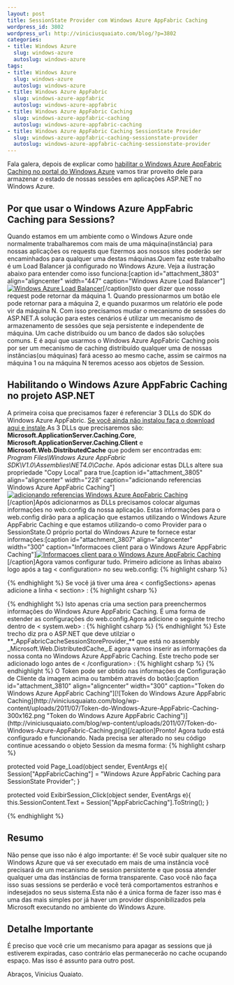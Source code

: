 ```yaml
--- 
layout: post
title: SessionState Provider com Windows Azure AppFabric Caching
wordpress_id: 3802
wordpress_url: http://viniciusquaiato.com/blog/?p=3802
categories: 
- title: Windows Azure
  slug: windows-azure
  autoslug: windows-azure
tags: 
- title: Windows Azure
  slug: windows-azure
  autoslug: windows-azure
- title: Windows Azure AppFabric
  slug: windows-azure-appfabric
  autoslug: windows-azure-appfabric
- title: Windows Azure AppFabric Caching
  slug: windows-azure-appfabric-caching
  autoslug: windows-azure-appfabric-caching
- title: Windows Azure AppFabric Caching SessionState Provider
  slug: windows-azure-appfabric-caching-sessionstate-provider
  autoslug: windows-azure-appfabric-caching-sessionstate-provider
---
```

Fala galera, depois de explicar como [habilitar o Windows Azure AppFabric Caching no portal do Windows Azure](http://viniciusquaiato.com/blog/windows-azure-appfabric-caching/) vamos tirar proveito dele para armazenar o estado de nossas sessões em aplicações ASP.NET no Windows Azure.

## Por que usar o Windows Azure AppFabric Caching para Sessions?
Quando estamos em um ambiente como o Windows Azure onde normalmente trabalharemos com mais de uma máquina(instância) para nossas aplicações os requests que fizermos aos nossos sites poderão ser encaminhados para qualquer uma destas máquinas.Quem faz este trabalho é um Load Balancer já configurado no Windows Azure. Veja a ilustração abaixo para entender como isso funciona:[caption id="attachment_3803" align="aligncenter" width="447" caption="Windows Azure Load Balancer"][![Windows Azure Load Balancer](http://viniciusquaiato.com/blog/wp-content/uploads/2011/07/Windows-Azure-Load-Balancer.png "Windows Azure Load Balancer")](http://viniciusquaiato.com/blog/wp-content/uploads/2011/07/Windows-Azure-Load-Balancer.png)[/caption]Isto quer dizer que nosso request pode retornar da máquina 1. Quando pressionarmos um botão ele pode retornar para a máquina 2, e quando puxarmos um relatório ele pode vir da máquina N. Com isso precisamos mudar o mecanismo de sessões do ASP.NET.A solução para estes cenários é utilizar um mecanismo de armazenamento de sessões que seja persistente e independente de máquina. Um cache distribuído ou um banco de dados são soluções comuns. E é aqui que usarmos o Windows Azure AppFabric Caching pois por ser um mecanismo de caching distribuído qualquer uma de nossas instâncias(ou máquinas) fará acesso ao mesmo cache, assim se cairmos na máquina 1 ou na máquina N teremos acesso aos objetos de Session.

## Habilitando o Windows Azure AppFabric Caching no projeto ASP.NET
A primeira coisa que precisamos fazer é referenciar 3 DLLs do SDK do Windows Azure AppFabric. [Se você ainda não instalou faça o download aqui e instale](http://www.microsoft.com/download/en/details.aspx?displaylang=en&id=19925).As 3 DLLs que precisaremos são: **Microsoft.ApplicationServer.Caching.Core**, **Microsoft.ApplicationServer.Caching.Client** e **Microsoft.Web.DistributedCache** que podem ser encontradas em: _Program Files\Windows Azure AppFabric SDK\V1.0\Assemblies\NET4.0\Cache_. Após adicionar estas DLLs altere sua propriedade "Copy Local" para true.[caption id="attachment_3805" align="aligncenter" width="228" caption="adicionando referencias Windows Azure AppFabric Caching"][![adicionando referencias Windows Azure AppFabric Caching](http://viniciusquaiato.com/blog/wp-content/uploads/2011/07/adicionando-referencias-Windows-Azure-AppFabric-Caching-228x300.png "adicionando referencias Windows Azure AppFabric Caching")](http://viniciusquaiato.com/blog/wp-content/uploads/2011/07/adicionando-referencias-Windows-Azure-AppFabric-Caching.png)[/caption]Após adicionarmos as DLLs precisamos colocar algumas informações no web.config da nossa aplicação. Estas informações para o web.config dirão para a aplicação que estamos utilizando o Windows Azure AppFabric Caching e que estamos utilizando-o como Provider para o SessionState.O próprio portal do Windows Azure te fornece estar informações:[caption id="attachment_3807" align="aligncenter" width="300" caption="Informacoes client para o Windows Azure AppFabric Caching"][![Informacoes client para o Windows Azure AppFabric Caching](http://viniciusquaiato.com/blog/wp-content/uploads/2011/07/Informacoes-client-para-o-Windows-Azure-AppFabric-Caching-300x181.png "Informacoes client para o Windows Azure AppFabric Caching")](http://viniciusquaiato.com/blog/wp-content/uploads/2011/07/Informacoes-client-para-o-Windows-Azure-AppFabric-Caching.png)[/caption]Agora vamos configurar tudo. Primeiro adicione as linhas abaixo logo após a tag &lt;
    configuration&gt;
    no seu web.config:
{% highlight csharp %}
<configsections>  <section name="dataCacheClients" type="Microsoft.ApplicationServer.Caching.DataCacheClientsSection, Microsoft.ApplicationServer.Caching.Core" allowlocation="true" allowdefinition="Everywhere" /></configsections>
{% endhighlight %}
Se você já tiver uma área &lt;
    configSections&gt;
    apenas adicione a linha &lt;
    section&gt;
    :
{% highlight csharp %}
  <section name="dataCacheClients" type="Microsoft.ApplicationServer.Caching.DataCacheClientsSection, Microsoft.ApplicationServer.Caching.Core" allowlocation="true" allowdefinition="Everywhere" />
{% endhighlight %}
Isto apenas cria uma section para preenchermos informações do Windows Azure AppFabric Caching. É uma forma de estender as configurações do web.config.Agora adicione o seguinte trecho dentro de &lt;
    system.web&gt;
    :
{% highlight csharp %}
  <providers>    <add name="AppFabricCacheSessionStoreProvider" type="Microsoft.Web.DistributedCache.DistributedCacheSessionStateStoreProvider, Microsoft.Web.DistributedCache" cachename="default" useblobmode="true" datacacheclientname="default" />  </providers></sessionstate>
{% endhighlight %}
Este trecho diz pra o ASP.NET que deve utilziar o **_AppFabricCacheSessionStoreProvider_** que está no assembly _Microsoft.Web.DistributedCache_.E agora vamos inserir as informações da nossa conta no Windows Azure AppFabric Caching. Este trecho pode ser adicionado logo antes de &lt;
    /configuration&gt;
    :
{% highlight csharp %}
      </messagesecurity>    </securityproperties>  </datacacheclient></datacacheclients>
{% endhighlight %}
O Token pode ser obtido nas informações de Configuração de Cliente da imagem acima ou também através do botão:[caption id="attachment_3810" align="aligncenter" width="300" caption="Token do Windows Azure AppFabric Caching"][![Token do Windows Azure AppFabric Caching](http://viniciusquaiato.com/blog/wp-content/uploads/2011/07/Token-do-Windows-Azure-AppFabric-Caching-300x162.png "Token do Windows Azure AppFabric Caching")](http://viniciusquaiato.com/blog/wp-content/uploads/2011/07/Token-do-Windows-Azure-AppFabric-Caching.png)[/caption]Pronto! Agora tudo está configurado e funcionando. Nada precisa ser alterado no seu código continue acessando o objeto Session da mesma forma:
{% highlight csharp %}

protected void Page_Load(object sender, EventArgs e){    Session["AppFabricCaching"] = "Windows Azure AppFabric Caching para SessionState Provider";
    }


protected void ExibirSession_Click(object sender, EventArgs e){    this.SessionContent.Text = Session["AppFabricCaching"].ToString();
    }

{% endhighlight %}


## Resumo
Não pense que isso não é algo importante: é! Se você subir qualquer site no Windows Azure que vá ser executado em mais de uma instância você precisará de um mecanismo de session persistente e que possa atender qualquer uma das instâncias de forma transparente. Caso você não faça isso suas sessions se perderão e você terá comportamentos estranhos e indesejados no seus sistema.Esta não é a única forma de fazer isso mas é uma das mais simples por já haver um provider disponibilizados pela Microsoft executando no ambiente do Windows Azure.

## Detalhe Importante
É preciso que você crie um mecanismo para apagar as sessions que já estiverem expiradas, caso contrário elas permanecerão no cache ocupando espaço. Mas isso é assunto para outro post.

Abraços,
Vinicius Quaiato.
